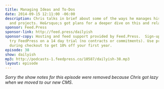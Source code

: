```yaml
---
title: Managing Ideas and To-Dos
date: 2014-09-15 12:11:00 -06:00
description: Chris talks in brief about some of the ways he manages his to do list
  and projects. He&rsquo;s got plans for a deeper dive on this and related topics.
sponsor: Feed.Press
sponsor-link: http://feed.press/dailyish
sponsor-copy: Hosting and feed support provided by Feed.Press.  Sign-up today and
  try FeedPress on a 14 day trial (no contracts or commitments). Use promo code "dailyish"
  during checkout to get 10% off your first year.
episode: 38
show: dailyish
mp3: http://podcasts-1.feedpress.co/10587/dailyish-38.mp3
layout: episode
---
```


<em>Sorry the show notes for this episode were removed because Chris got lazy when we moved to our new CMS</em>.
